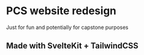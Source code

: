 # PCS website redesign

Just for fun and potentially for capstone purposes

## Made with SvelteKit + TailwindCSS
